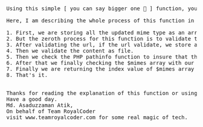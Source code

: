 <pre>
Using this simple [ you can say bigger one 🤪 ] function, you can extract or get the mime type of a file or you can say content. But before for using this function you might have need done some pre-configuration, like you have to sure that you turned or configured curl extension, filesystem releted extension and finfo extension in php.ini file.

Here, I am describing the whole process of this function in a short.

1. First, we are storing all the updated mime type as an array from official  apache mime type url. you can also get this mime type file in your apache conf directory insted of using url. In this function we are using live url to get all the mime type.
2. But the zeroth process for this function is to validate that apache url is live or not.
3. After validating the url, if the url validate, we store all mimes from that url as an array called $mimes if the url isn't live or exist we are manually making an array with some common extension available.
4. Then we validate the content as file.
5. Then we check the PHP pathinfo function to insure that there is a file extension. and store it.
6. After that we finally checking the $mimes array with our content extension as $mimes array index.
7. Finally we are returning the index value of $mimes array as content mime type through $content_mime variable.
8. That's it.


Thanks for reading the explanation of this function or using my function.
Have a good day.
Md. Asaduzzaman Atik,
On behalf of Team RoyalCoder
visit www.teamroyalcoder.com for some real magic of tech.
</pre>
